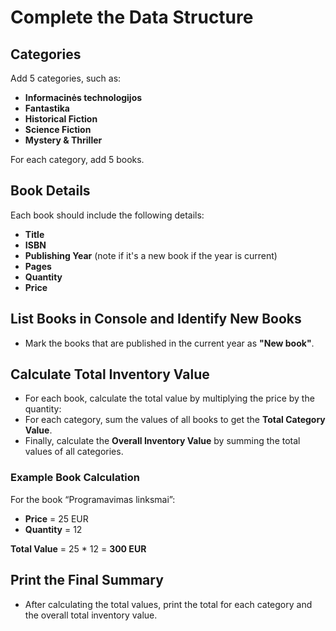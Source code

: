 # Complete the Data Structure

## Categories

Add 5 categories, such as:

- **Informacinės technologijos**
- **Fantastika**
- **Historical Fiction**
- **Science Fiction**
- **Mystery & Thriller**

For each category, add 5 books.

## Book Details

Each book should include the following details:

- **Title**
- **ISBN**
- **Publishing Year** (note if it's a new book if the year is current)
- **Pages**
- **Quantity**
- **Price**

## List Books in Console and Identify New Books

- Mark the books that are published in the current year as **"New book"**.

## Calculate Total Inventory Value

- For each book, calculate the total value by multiplying the price by the quantity:
- For each category, sum the values of all books to get the **Total Category Value**.
- Finally, calculate the **Overall Inventory Value** by summing the total values of all categories.

### Example Book Calculation

For the book “Programavimas linksmai”:

- **Price** = 25 EUR
- **Quantity** = 12

**Total Value** = 25 \* 12 = **300 EUR**

## Print the Final Summary

- After calculating the total values, print the total for each category and the overall total inventory value.
